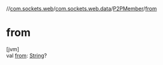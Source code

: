 //[com.sockets.web](../../../index.md)/[com.sockets.web.data](../index.md)/[P2PMember](index.md)/[from](from.md)

# from

[jvm]\
val [from](from.md): [String](https://kotlinlang.org/api/latest/jvm/stdlib/kotlin/-string/index.html)?
